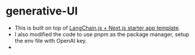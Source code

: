 # generative-UI 

* This is built on top of [LangChain.js + Next.js starter app template](https://github.com/langchain-ai/langchain-nextjs-template/tree/main). 
* I also modified the code to use pnpm as the package manager, setup the env file with OpenAI key.
* 
